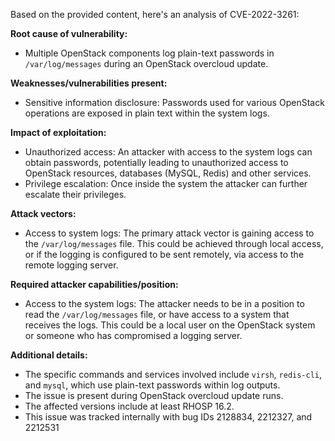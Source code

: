 Based on the provided content, here's an analysis of CVE-2022-3261:

**Root cause of vulnerability:**
- Multiple OpenStack components log plain-text passwords in `/var/log/messages` during an OpenStack overcloud update.

**Weaknesses/vulnerabilities present:**
-  Sensitive information disclosure: Passwords used for various OpenStack operations are exposed in plain text within the system logs.

**Impact of exploitation:**
- Unauthorized access: An attacker with access to the system logs can obtain passwords, potentially leading to unauthorized access to OpenStack resources, databases (MySQL, Redis) and other services.
- Privilege escalation: Once inside the system the attacker can further escalate their privileges.

**Attack vectors:**
- Access to system logs: The primary attack vector is gaining access to the `/var/log/messages` file. This could be achieved through local access, or if the logging is configured to be sent remotely, via access to the remote logging server.

**Required attacker capabilities/position:**
- Access to the system logs: The attacker needs to be in a position to read the `/var/log/messages` file, or have access to a system that receives the logs. This could be a local user on the OpenStack system or someone who has compromised a logging server.

**Additional details:**
- The specific commands and services involved include `virsh`, `redis-cli`, and `mysql`, which use plain-text passwords within log outputs.
- The issue is present during OpenStack overcloud update runs.
- The affected versions include at least RHOSP 16.2.
- This issue was tracked internally with bug IDs 2128834, 2212327, and 2212531